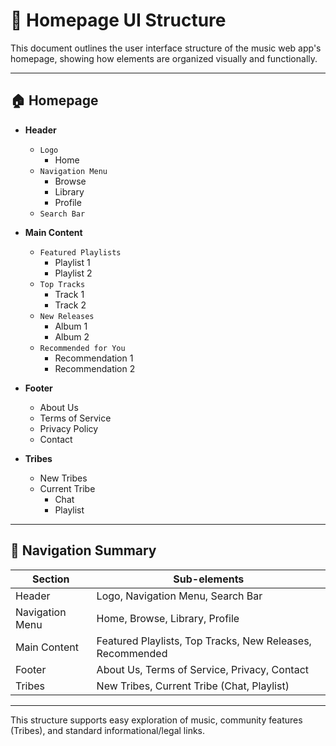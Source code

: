 # 🎵 Homepage UI Structure

This document outlines the user interface structure of the music web app's homepage, showing how elements are organized visually and functionally.

---

## 🏠 Homepage

- **Header**
  - `Logo`
    - Home
  - `Navigation Menu`
    - Browse
    - Library
    - Profile
  - `Search Bar`

- **Main Content**
  - `Featured Playlists`
    - Playlist 1
    - Playlist 2
  - `Top Tracks`
    - Track 1
    - Track 2
  - `New Releases`
    - Album 1
    - Album 2
  - `Recommended for You`
    - Recommendation 1
    - Recommendation 2

- **Footer**
  - About Us
  - Terms of Service
  - Privacy Policy
  - Contact

- **Tribes**
  - New Tribes
  - Current Tribe
    - Chat
    - Playlist

---

## 🧭 Navigation Summary

| Section                | Sub-elements                                 |
|------------------------|----------------------------------------------|
| Header                 | Logo, Navigation Menu, Search Bar            |
| Navigation Menu        | Home, Browse, Library, Profile               |
| Main Content           | Featured Playlists, Top Tracks, New Releases, Recommended |
| Footer                 | About Us, Terms of Service, Privacy, Contact |
| Tribes                 | New Tribes, Current Tribe (Chat, Playlist)   |

---

This structure supports easy exploration of music, community features (Tribes), and standard informational/legal links.
